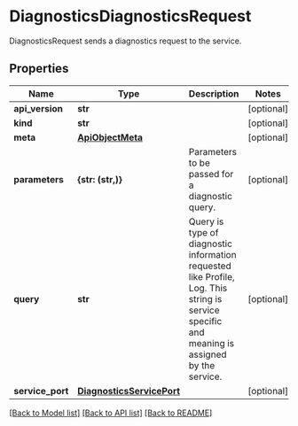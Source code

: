 # DiagnosticsDiagnosticsRequest

DiagnosticsRequest sends a diagnostics request to the service.
## Properties
Name | Type | Description | Notes
------------ | ------------- | ------------- | -------------
**api_version** | **str** |  | [optional] 
**kind** | **str** |  | [optional] 
**meta** | [**ApiObjectMeta**](ApiObjectMeta.md) |  | [optional] 
**parameters** | **{str: (str,)}** | Parameters to be passed for a diagnostic query. | [optional] 
**query** | **str** | Query is type of diagnostic information requested like Profile, Log. This string is service specific and meaning is assigned by the service. | [optional] 
**service_port** | [**DiagnosticsServicePort**](DiagnosticsServicePort.md) |  | [optional] 

[[Back to Model list]](../README.md#documentation-for-models) [[Back to API list]](../README.md#documentation-for-api-endpoints) [[Back to README]](../README.md)


